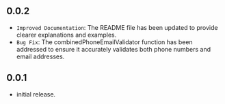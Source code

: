 ## 0.0.2

* `Improved Documentation`: The README file has been updated to provide clearer explanations and examples.
* `Bug Fix`: The combinedPhoneEmailValidator function has been addressed to ensure it accurately validates both phone numbers and email addresses.

## 0.0.1

* initial release.
